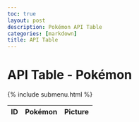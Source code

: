 ```yaml
---
toc: true
layout: post
description: Pokémon API Table
categories: [markdown]
title: API Table
---
```

# API Table - Pokémon

{% include submenu.html %}

<table>
    <thead>
        <tr>
            <th>ID</th>
            <th>Pokémon</th>
            <th>Picture</th>
        </tr>
    </thead>
    <tbody id="result">
    </tbody>
</table>

<script>
var pokeCount = 898
var temp = ""

const options = {
  method: 'GET',
}

for (var i = 1; i <= pokeCount; i++) {
    fetch('https://pokeapi.co/api/v2/pokemon/' + i, options)
    .then(response => response.json().then(data => {
    var pokeName = data.name;
    var pokeID = data.id;
    var pokeIMG = data.sprites.front_default;

    temp += "<tr>"
    temp += "<td>" + pokeID + "</td>"
    temp += "<td>" + pokeName.charAt(0).toUpperCase() + pokeName.slice(1) + "</td>"
    temp += '<td><img src="' + pokeIMG + '"></td> </tr>'
    document.getElementById('result').innerHTML = temp
    }))
}

</script>